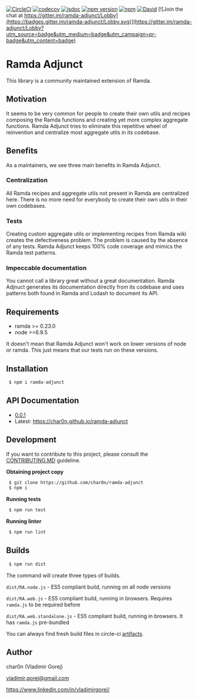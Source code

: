 [![CircleCI](https://circleci.com/gh/char0n/ramda-adjunct.svg?style=svg)](https://circleci.com/gh/char0n/ramda-adjunct)
[![codecov](https://codecov.io/gh/char0n/ramda-adjunct/branch/master/graph/badge.svg)](https://codecov.io/gh/char0n/ramda-adjunct)
[![jsdoc](https://img.shields.io/badge/docs-100%25-green.svg)](https://char0n.github.io/ramda-adjunct/)
[![npm version](https://badge.fury.io/js/ramda-adjunct.svg)](https://www.npmjs.com/package/ramda-adjunct)
[![npm](https://img.shields.io/npm/dm/ramda-adjunct.svg)]()
[![David](https://img.shields.io/david/peer/char0n/ramda-adjunct.svg)]()
[![Join the chat at https://gitter.im/ramda-adjunct/Lobby](https://badges.gitter.im/ramda-adjunct/Lobby.svg)](https://gitter.im/ramda-adjunct/Lobby?utm_source=badge&utm_medium=badge&utm_campaign=pr-badge&utm_content=badge)

# Ramda Adjunct

This library is a community maintained extension of Ramda.

## Motivation

It seems to be very common for people to create their own utils and recipes composing
the Ramda functions and creating yet more complex aggregate functions. 
Ramda Adjunct tries to eliminate this repetitive wheel of reinvention
and centralize most aggregate utils in its codebase.

## Benefits

As a maintainers, we see three main benefits in Ramda Adjunct. 
 
### Centralization

All Ramda recipes and aggregate utils not present in Ramda are centralized here.
There is no more need for everybody to create their own utils in their own 
codebases.
 
### Tests

Creating custom aggregate utils or implementing recipes from Ramda wiki creates 
the defectiveness problem. The problem is caused by the absence of any tests.
Ramda Adjunct keeps 100% code coverage and mimics the Ramda test patterns.

### Impeccable documentation

You cannot call a library great without a great documentation. Ramda Adjnuct generates
its documentation directly from its codebase and uses patterns both found in Ramda and Lodash to document its API.

## Requirements

 - ramda >= 0.23.0
 - node >=6.9.5
 
It doesn't mean that Ramda Adjunct won't work on lower versions of node or ramda.
This just means that our tests run on these versions.

## Installation

```sh
 $ npm i ramda-adjunct
``` 

## API Documentation

 - [0.0.1](https://char0n.github.io/ramda-adjunct/0.0.1)
 - Latest: https://char0n.github.io/ramda-adjunct

## Development

If you want to contribute to this project, please consult the [CONTRIBUTING.MD](https://github.com/char0n/ramda-adjunct/blob/master/CONTRIBUTING.md) 
guideline.

**Obtaining project copy**

```sh
 $ git clone https://github.com/char0n/ramda-adjunct
 $ npm i 
```

**Running tests**
```sh
 $ npm run test
```

**Running linter**
```sh
 $ npm run lint
```

## Builds

```sh
 $ npm run dist
```

The command will create three types of builds.

`dist/RA.node.js` - ES5 compliant build, running on all node versions

`dist/RA.web.js` - ES5 compliant build, running in browsers. Requires `ramda.js` to be required before 

`dist/RA.web.standalone.js` - ES5 compliant build, running in browsers. It has `ramda.js` pre-bundled


You can always find fresh build files in circle-ci [artifacts](https://circleci.com/gh/char0n/ramda-adjunct).

## Author

 char0n (Vladimir Gorej)
 
 vladimir.gorej@gmail.com
 
 https://www.linkedin.com/in/vladimirgorej/
